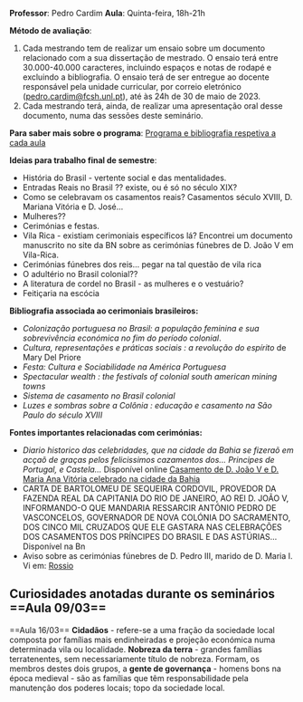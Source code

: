 **Professor**: Pedro Cardim
**Aula**: Quinta-feira, 18h-21h

**Método de avaliação**:
1. Cada mestrando tem de realizar um ensaio sobre um documento relacionado com a sua dissertação de mestrado. O ensaio terá entre 30.000-40.000 caracteres, incluindo espaços e notas de rodapé e excluindo a bibliografia. O ensaio terá de ser entregue ao docente responsável pela unidade curricular, por correio eletrónico (pedro.cardim@fcsh.unl.pt), até às 24h de 30 de maio de 2023.
2. Cada mestrando terá, ainda, de realizar uma apresentação oral desse documento, numa das sessões deste seminário.

**Para saber mais sobre o programa**: [Programa e bibliografia respetiva a cada aula](file:///C:/Users/maria/Downloads/PIP_Programa_avaliacao_bibliografia_2022-23%20(1).pdf)


**Ideias para trabalho final de semestre**:
- História do Brasil - vertente social e das mentalidades.
- Entradas Reais no Brasil ?? existe, ou é só no século XIX?
- Como se celebravam os casamentos reais? Casamentos século XVIII, D. Mariana Vitória e D. José...
- Mulheres??
- Cerimónias e festas.
- Vila Rica - existiam cerimoniais específicos lá? Encontrei um documento manuscrito no site da BN sobre as cerimónias fúnebres de D. João V em Vila-Rica. 
- Cerimónias fúnebres dos reis... pegar na tal questão de vila rica
-  O adultério no Brasil colonial??
- A literatura de cordel no Brasil - as mulheres e o vestuário?
- Feitiçaria na escócia

**Bibliografia associada ao cerimoniais brasileiros:**
- *Colonização portuguesa no Brasil: a população feminina e sua sobrevivência económica no fim do período colonial*.
- *Cultura, representações e práticas sociais : a revolução do espírito* de Mary Del Priore
- *Festa: Cultura e Sociabilidade na América Portuguesa*
- *Spectacular wealth : the festivals of colonial south american mining towns*
- *Sistema de casamento no Brasil colonial*
- *Luzes e sombras sobre a Colônia : educação e casamento na São Paulo do século XVIII*

**Fontes importantes relacionadas com cerimónias:**
- *Diario historico das celebridades, que na cidade da Bahia se fizeraõ em acçaõ de graças pelos felicissimos cazamentos dos... Principes de Portugal, e Castela...* Disponível online [Casamento de D. João V e D. Maria Ana Vitória celebrado na cidade da Bahia](https://purl.pt/34477)
- CARTA DE BARTOLOMEU DE SEQUEIRA CORDOVIL, PROVEDOR DA FAZENDA REAL DA CAPITANIA DO RIO DE JANEIRO, AO REI D. JOÃO V, INFORMANDO-O QUE MANDARIA RESSARCIR ANTÓNIO PEDRO DE VASCONCELOS, GOVERNADOR DE NOVA COLÓNIA DO SACRAMENTO, DOS CINCO MIL CRUZADOS QUE ELE GASTARA NAS CELEBRAÇÕES DOS CASAMENTOS DOS PRÍNCIPES DO BRASIL E DAS ASTÚRIAS... Disponível na Bn
- Aviso sobre as cerimónias fúnebres de D. Pedro III, marido de D. Maria I. Vi em: [Rossio](https://rossio.pt/front/home)

**Curiosidades anotadas durante os seminários**
==Aula 09/03==
-
==Aula 16/03==
**Cidadãos** - refere-se a uma fração da sociedade local composta por famílias mais endinheiradas e projeção económica numa determinada vila ou localidade.
**Nobreza da terra** - grandes famílias terratenentes, sem necessariamente título de nobreza.
Formam, os membros destes dois grupos, a **gente de governança** - homens bons na época medieval - são as famílias que têm responsabilidade pela manutenção dos poderes locais; topo da sociedade local.




